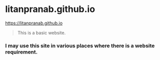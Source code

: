 # litanpranab.github.io
https://litanpranab.github.io
>This is a basic website.
### I may use this site in various places where there is a website requirement.
